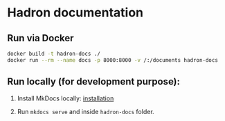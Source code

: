 # Hadron documentation

## Run via Docker

```sh
docker build -t hadron-docs ./
docker run --rm --name docs -p 8000:8000 -v /:/documents hadron-docs
```

## Run locally (for development purpose):

1. Install MkDocs locally: [installation](http://www.mkdocs.org/#installation)

1. Run `mkdocs serve` and  inside `hadron-docs` folder.